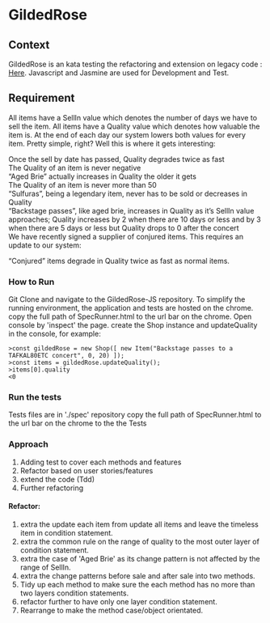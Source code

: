 # GildedRose

## Context
GildedRose is an kata testing the refactoring and extension on legacy code : [Here](https://github.com/emilybache/GildedRose-Refactoring-Kata/blob/master/js-jasmine/src/gilded_rose.js). Javascript and Jasmine are used for Development and Test.  

## Requirement

All items have a SellIn value which denotes the number of days we have to sell the item. All items have a Quality value which denotes how valuable the item is. At the end of each day our system lowers both values for every item. Pretty simple, right? Well this is where it gets interesting:

Once the sell by date has passed, Quality degrades twice as fast  
The Quality of an item is never negative  
“Aged Brie” actually increases in Quality the older it gets  
The Quality of an item is never more than 50  
“Sulfuras”, being a legendary item, never has to be sold or decreases in Quality  
“Backstage passes”, like aged brie, increases in Quality as it’s SellIn value approaches; Quality increases by 2 when   there are 10 days or less and by 3 when there are 5 days or less but Quality drops to 0 after the concert  
We have recently signed a supplier of conjured items. This requires an update to our system:

“Conjured” items degrade in Quality twice as fast as normal items.  

### How to Run
Git Clone and navigate to the GildedRose-JS repository.
To simplify the running environment, the application and tests are hosted on the chrome.
copy the full path of SpecRunner.html to the url bar on the chrome.
Open console by 'inspect' the page.
create the Shop instance and updateQuality in the console, for example:
```
>const gildedRose = new Shop([ new Item("Backstage passes to a TAFKAL80ETC concert", 0, 20) ]);
>const items = gildedRose.updateQuality();
>items[0].quality
<0
```

### Run the tests
Tests files are in './spec' repository
copy the full path of SpecRunner.html to the url bar on the chrome to the the Tests


### Approach

1. Adding test to cover each methods and features
2. Refactor based on user stories/features
3. extend the code (Tdd)
4. Further refactoring


#### Refactor:
1. extra the update each item from update all items and leave the timeless item in condition statement.
2. extra the common rule on the range of quality to the most outer layer of condition statement.
3. extra the case of 'Aged Brie' as its change pattern is not affected by the range of SellIn.
4. extra the change patterns before sale and after sale into two methods.
5. Tidy up each method to make sure the each method has no more than two layers condition statements.
6. refactor further to have only one layer condition statement.
7. Rearrange to make the method case/object orientated.
